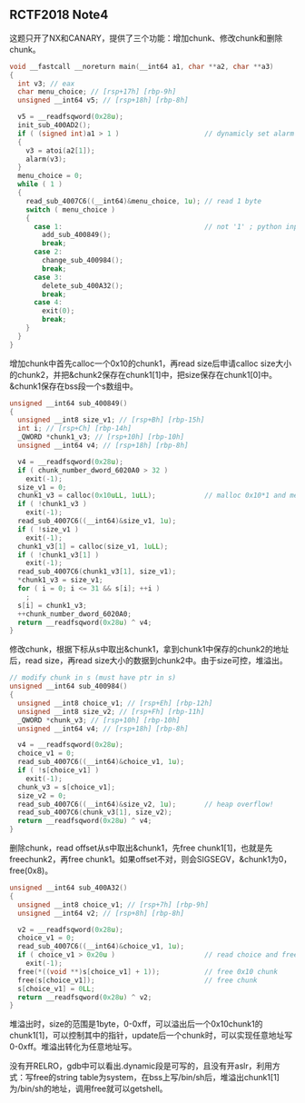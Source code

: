 ## RCTF2018 Note4

这题只开了NX和CANARY，提供了三个功能：增加chunk、修改chunk和删除chunk。

```c
void __fastcall __noreturn main(__int64 a1, char **a2, char **a3)
{
  int v3; // eax
  char menu_choice; // [rsp+17h] [rbp-9h]
  unsigned __int64 v5; // [rsp+18h] [rbp-8h]

  v5 = __readfsqword(0x28u);
  init_sub_400AD2();
  if ( (signed int)a1 > 1 )                     // dynamicly set alarm params
  {
    v3 = atoi(a2[1]);
    alarm(v3);
  }
  menu_choice = 0;
  while ( 1 )
  {
    read_sub_4007C6((__int64)&menu_choice, 1u); // read 1 byte
    switch ( menu_choice )
    {
      case 1:                                   // not '1' ; python input 1
        add_sub_400849();
        break;
      case 2:
        change_sub_400984();
        break;
      case 3:
        delete_sub_400A32();
        break;
      case 4:
        exit(0);
        break;
    }
  }
}
```

增加chunk中首先calloc一个0x10的chunk1，再read size后申请calloc size大小的chunk2，并把&chunk2保存在chunk1[1]中，把size保存在chunk1[0]中。&chunk1保存在bss段一个s数组中。

```c
unsigned __int64 sub_400849()
{
  unsigned __int8 size_v1; // [rsp+Bh] [rbp-15h]
  int i; // [rsp+Ch] [rbp-14h]
  _QWORD *chunk1_v3; // [rsp+10h] [rbp-10h]
  unsigned __int64 v4; // [rsp+18h] [rbp-8h]

  v4 = __readfsqword(0x28u);
  if ( chunk_number_dword_6020A0 > 32 )
    exit(-1);
  size_v1 = 0;
  chunk1_v3 = calloc(0x10uLL, 1uLL);            // malloc 0x10*1 and memset to 0
  if ( !chunk1_v3 )
    exit(-1);
  read_sub_4007C6((__int64)&size_v1, 1u);
  if ( !size_v1 )
    exit(-1);
  chunk1_v3[1] = calloc(size_v1, 1uLL);
  if ( !chunk1_v3[1] )
    exit(-1);
  read_sub_4007C6(chunk1_v3[1], size_v1);
  *chunk1_v3 = size_v1;
  for ( i = 0; i <= 31 && s[i]; ++i )
    ;
  s[i] = chunk1_v3;
  ++chunk_number_dword_6020A0;
  return __readfsqword(0x28u) ^ v4;
}
```

修改chunk，根据下标从s中取出&chunk1，拿到chunk1中保存的chunk2的地址后，read size，再read size大小的数据到chunk2中。由于size可控，堆溢出。

```c
// modify chunk in s (must have ptr in s)
unsigned __int64 sub_400984()
{
  unsigned __int8 choice_v1; // [rsp+Eh] [rbp-12h]
  unsigned __int8 size_v2; // [rsp+Fh] [rbp-11h]
  _QWORD *chunk_v3; // [rsp+10h] [rbp-10h]
  unsigned __int64 v4; // [rsp+18h] [rbp-8h]

  v4 = __readfsqword(0x28u);
  choice_v1 = 0;
  read_sub_4007C6((__int64)&choice_v1, 1u);
  if ( !s[choice_v1] )
    exit(-1);
  chunk_v3 = s[choice_v1];
  size_v2 = 0;
  read_sub_4007C6((__int64)&size_v2, 1u);       // heap overflow!
  read_sub_4007C6(chunk_v3[1], size_v2);
  return __readfsqword(0x28u) ^ v4;
}
```



删除chunk，read offset从s中取出&chunk1，先free chunk1[1]，也就是先freechunk2，再free chunk1。如果offset不对，则会SIGSEGV，&chunk1为0，free(0x8)。

```c
unsigned __int64 sub_400A32()
{
  unsigned __int8 choice_v1; // [rsp+7h] [rbp-9h]
  unsigned __int64 v2; // [rsp+8h] [rbp-8h]

  v2 = __readfsqword(0x28u);
  choice_v1 = 0;
  read_sub_4007C6((__int64)&choice_v1, 1u);
  if ( choice_v1 > 0x20u )                      // read choice and free , choice only < 0x20 vuln!!!
    exit(-1);
  free(*((void **)s[choice_v1] + 1));           // free 0x10 chunk
  free(s[choice_v1]);                           // free chunk
  s[choice_v1] = 0LL;
  return __readfsqword(0x28u) ^ v2;
}
```



堆溢出时，size的范围是1byte，0-0xff，可以溢出后一个0x10chunk1的chunk1[1]，可以控制其中的指针，update后一个chunk时，可以实现任意地址写0-0xff。堆溢出转化为任意地址写。

没有开RELRO，gdb中可以看出.dynamic段是可写的，且没有开aslr，利用方式：写free的string table为system，在bss上写/bin/sh后，堆溢出chunk1[1]为/bin/sh的地址，调用free就可以getshell。

